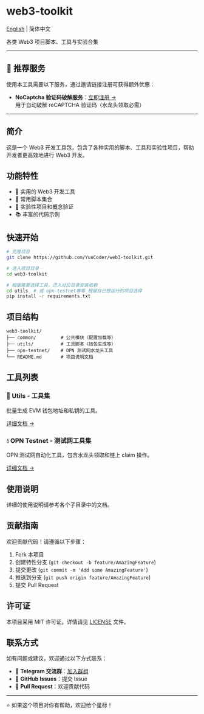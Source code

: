 # web3-toolkit

[English](./README.en.md) | 简体中文

各类 Web3 项目脚本、工具与实验合集

---

## 🎁 推荐服务

使用本工具需要以下服务，通过邀请链接注册可获得额外优惠：

- **NoCaptcha 验证码破解服务**：[立即注册 →](https://www.nocaptcha.io/register?c=P4QdvE)  
  用于自动破解 reCAPTCHA 验证码（水龙头领取必需）

---

## 简介

这是一个 Web3 开发工具包，包含了各种实用的脚本、工具和实验性项目，帮助开发者更高效地进行 Web3 开发。

## 功能特性

- 🔧 实用的 Web3 开发工具
- 📜 常用脚本集合
- 🧪 实验性项目和概念验证
- 📚 丰富的代码示例

## 快速开始

```bash
# 克隆项目
git clone https://github.com/YuuCoder/web3-toolkit.git

# 进入项目目录
cd web3-toolkit

# 根据需要选择工具，进入对应目录安装依赖
cd utils  # 或 opn-testnet等等 根据自己想运行的项目选择
pip install -r requirements.txt
```

## 项目结构

```
web3-toolkit/
├── common/         # 公共模块（配置加载等）
├── utils/          # 工具脚本（钱包生成等）
├── opn-testnet/    # OPN 测试网水龙头工具
└── README.md       # 项目说明文档
```

## 工具列表

### 🔐 Utils - 工具集

批量生成 EVM 钱包地址和私钥的工具。

[详细文档 →](./utils/README.md)

### 💧 OPN Testnet - 测试网工具集

OPN 测试网自动化工具，包含水龙头领取和链上 claim 操作。

[详细文档 →](./opn-testnet/README.md)

## 使用说明

详细的使用说明请参考各个子目录中的文档。

## 贡献指南

欢迎贡献代码！请遵循以下步骤：

1. Fork 本项目
2. 创建特性分支 (`git checkout -b feature/AmazingFeature`)
3. 提交更改 (`git commit -m 'Add some AmazingFeature'`)
4. 推送到分支 (`git push origin feature/AmazingFeature`)
5. 提交 Pull Request

## 许可证

本项目采用 MIT 许可证。详情请见 [LICENSE](LICENSE) 文件。

## 联系方式

如有问题或建议，欢迎通过以下方式联系：

- 💬 **Telegram 交流群**：[加入群组](https://t.me/+9UHArMBUO-M2ZGJh)
- 📝 **GitHub Issues**：提交 Issue
- 🔀 **Pull Request**：欢迎贡献代码

---

⭐ 如果这个项目对你有帮助，欢迎给个星标！
